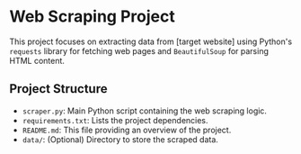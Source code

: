 # Web Scraping Project

This project focuses on extracting data from [target website] using Python's `requests` library for fetching web pages and `BeautifulSoup` for parsing HTML content. 

## Project Structure

* `scraper.py`:  Main Python script containing the web scraping logic.
* `requirements.txt`:  Lists the project dependencies.
* `README.md`:  This file providing an overview of the project.
* `data/`: (Optional) Directory to store the scraped data.
